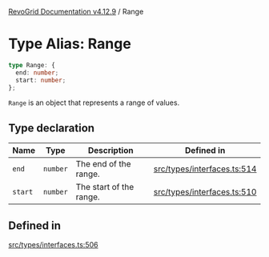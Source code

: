 [RevoGrid Documentation v4.12.9](README.md) / Range

# Type Alias: Range

```ts
type Range: {
  end: number;
  start: number;
};
```

`Range` is an object that represents a range of values.

## Type declaration

| Name | Type | Description | Defined in |
| ------ | ------ | ------ | ------ |
| `end` | `number` | The end of the range. | [src/types/interfaces.ts:514](https://github.com/revolist/revogrid/blob/5b626b1ece93ea60f82047d059b8a2635455feb4/src/types/interfaces.ts#L514) |
| `start` | `number` | The start of the range. | [src/types/interfaces.ts:510](https://github.com/revolist/revogrid/blob/5b626b1ece93ea60f82047d059b8a2635455feb4/src/types/interfaces.ts#L510) |

## Defined in

[src/types/interfaces.ts:506](https://github.com/revolist/revogrid/blob/5b626b1ece93ea60f82047d059b8a2635455feb4/src/types/interfaces.ts#L506)
